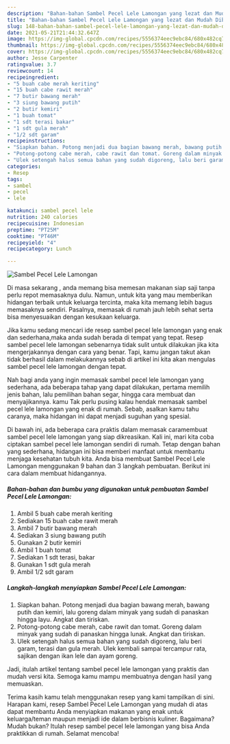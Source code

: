 ```yaml
---
description: "Bahan-bahan Sambel Pecel Lele Lamongan yang lezat dan Mudah Dibuat"
title: "Bahan-bahan Sambel Pecel Lele Lamongan yang lezat dan Mudah Dibuat"
slug: 148-bahan-bahan-sambel-pecel-lele-lamongan-yang-lezat-dan-mudah-dibuat
date: 2021-05-21T21:44:32.647Z
image: https://img-global.cpcdn.com/recipes/5556374eec9ebc84/680x482cq70/sambel-pecel-lele-lamongan-foto-resep-utama.jpg
thumbnail: https://img-global.cpcdn.com/recipes/5556374eec9ebc84/680x482cq70/sambel-pecel-lele-lamongan-foto-resep-utama.jpg
cover: https://img-global.cpcdn.com/recipes/5556374eec9ebc84/680x482cq70/sambel-pecel-lele-lamongan-foto-resep-utama.jpg
author: Jesse Carpenter
ratingvalue: 3.7
reviewcount: 14
recipeingredient:
- "5 buah cabe merah keriting"
- "15 buah cabe rawit merah"
- "7 butir bawang merah"
- "3 siung bawang putih"
- "2 butir kemiri"
- "1 buah tomat"
- "1 sdt terasi bakar"
- "1 sdt gula merah"
- "1/2 sdt garam"
recipeinstructions:
- "Siapkan bahan. Potong menjadi dua bagian bawang merah, bawang putih dan kemiri, lalu goreng dalam minyak yang sudah di panaskan hingga layu. Angkat dan tiriskan."
- "Potong-potong cabe merah, cabe rawit dan tomat. Goreng dalam minyak yang sudah di panaskan hingga lunak. Angkat dan tiriskan."
- "Ulek setengah halus semua bahan yang sudah digoreng, lalu beri garam, terasi dan gula merah. Ulek kembali sampai tercampur rata, sajikan dengan ikan lele dan ayam goreng."
categories:
- Resep
tags:
- sambel
- pecel
- lele

katakunci: sambel pecel lele 
nutrition: 240 calories
recipecuisine: Indonesian
preptime: "PT25M"
cooktime: "PT46M"
recipeyield: "4"
recipecategory: Lunch

---
```



![Sambel Pecel Lele Lamongan](https://img-global.cpcdn.com/recipes/5556374eec9ebc84/680x482cq70/sambel-pecel-lele-lamongan-foto-resep-utama.jpg)

Di masa  sekarang , anda memang bisa memesan makanan siap saji tanpa perlu repot memasaknya dulu. Namun, untuk kita yang mau memberikan hidangan terbaik untuk keluarga tercinta, maka kita memang lebih bagus memasaknya sendiri. Pasalnya, memasak di rumah jauh lebih sehat serta bisa menyesuaikan dengan kesukaan keluarga.

Jika kamu sedang mencari ide resep sambel pecel lele lamongan yang enak dan sederhana,maka anda sudah berada di tempat yang tepat. Resep sambel pecel lele lamongan  sebenarnya tidak sulit untuk dilakukan jika kita mengerjakannya dengan cara yang benar. Tapi, kamu jangan takut akan tidak berhasil dalam melakukannya 
sebab di artikel ini kita akan mengulas sambel pecel lele lamongan dengan tepat.  



Nah bagi anda yang ingin memasak sambel pecel lele lamongan yang sederhana, ada beberapa tahap yang dapat dilakukan, pertama memilih jenis bahan, lalu pemilihan bahan segar, hingga cara membuat dan menyajikannya. kamu Tak perlu pusing kalau hendak memasak sambel pecel lele lamongan yang enak di rumah. Sebab, asalkan kamu  tahu caranya, maka hidangan ini dapat menjadi suguhan yang spesial.

Di bawah ini, ada beberapa cara praktis  dalam memasak caramembuat sambel pecel lele lamongan yang siap dikreasikan. Kali ini, mari kita coba ciptakan sambel pecel lele lamongan sendiri di rumah. Tetap dengan bahan yang sederhana, hidangan ini bisa memberi manfaat untuk membantu menjaga kesehatan tubuh kita. Anda bisa membuat Sambel Pecel Lele Lamongan menggunakan 9 bahan dan 3 langkah pembuatan. Berikut ini cara dalam membuat hidangannya.

<!--inarticleads1-->

##### Bahan-bahan dan bumbu yang digunakan untuk pembuatan Sambel Pecel Lele Lamongan:

1. Ambil 5 buah cabe merah keriting
1. Sediakan 15 buah cabe rawit merah
1. Ambil 7 butir bawang merah
1. Sediakan 3 siung bawang putih
1. Gunakan 2 butir kemiri
1. Ambil 1 buah tomat
1. Sediakan 1 sdt terasi, bakar
1. Gunakan 1 sdt gula merah
1. Ambil 1/2 sdt garam




<!--inarticleads2-->

##### Langkah-langkah menyiapkan Sambel Pecel Lele Lamongan:

1. Siapkan bahan. Potong menjadi dua bagian bawang merah, bawang putih dan kemiri, lalu goreng dalam minyak yang sudah di panaskan hingga layu. Angkat dan tiriskan.
1. Potong-potong cabe merah, cabe rawit dan tomat. Goreng dalam minyak yang sudah di panaskan hingga lunak. Angkat dan tiriskan.
1. Ulek setengah halus semua bahan yang sudah digoreng, lalu beri garam, terasi dan gula merah. Ulek kembali sampai tercampur rata, sajikan dengan ikan lele dan ayam goreng.




Jadi, itulah artikel tentang  sambel pecel lele lamongan  yang praktis dan mudah versi kita. Semoga kamu mampu membuatnya dengan hasil yang memuaskan. 

Terima kasih kamu telah menggunakan resep yang kami tampilkan di sini. Harapan kami, resep  Sambel Pecel Lele Lamongan yang mudah di atas dapat membantu Anda menyiapkan makanan yang enak untuk keluarga/teman maupun menjadi ide dalam berbisnis kuliner. Bagaimana? Mudah bukan? Itulah resep sambel pecel lele lamongan yang bisa Anda praktikkan di rumah. Selamat mencoba!

